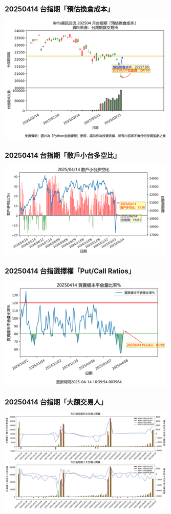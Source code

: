 ## 20250414 台指期「預估換倉成本」
![](images/txfcost.png)

## 20250414 台指期「散戶小台多空比」
![](images/bbiri.png)

## 20250414 台指選擇權「Put/Call Ratios」
![](images/pcratio.png)

## 20250414 台指期「大額交易人」
![](images/blocktrade.png)

